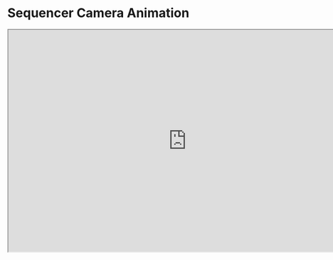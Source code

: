 # Sequencer Camera Animation

<p><iframe title="YouTube video player" src="https://www.youtube.com/embed/BO0s4w95LTA?si=accUBa4bTrsu3hPC" width="800" height="500" allowfullscreen="allowfullscreen" allow="accelerometer; autoplay; clipboard-write; encrypted-media; gyroscope; picture-in-picture; web-share"></iframe></p>